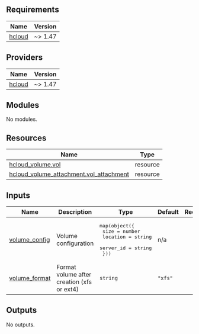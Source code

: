 ## Requirements

| Name | Version |
|------|---------|
| <a name="requirement_hcloud"></a> [hcloud](#requirement\_hcloud) | ~> 1.47 |

## Providers

| Name | Version |
|------|---------|
| <a name="provider_hcloud"></a> [hcloud](#provider\_hcloud) | ~> 1.47 |

## Modules

No modules.

## Resources

| Name | Type |
|------|------|
| [hcloud_volume.vol](https://registry.terraform.io/providers/hetznercloud/hcloud/latest/docs/resources/volume) | resource |
| [hcloud_volume_attachment.vol_attachment](https://registry.terraform.io/providers/hetznercloud/hcloud/latest/docs/resources/volume_attachment) | resource |

## Inputs

| Name | Description | Type | Default | Required |
|------|-------------|------|---------|:--------:|
| <a name="input_volume_config"></a> [volume\_config](#input\_volume\_config) | Volume configuration | <pre>map(object({<br>    size = number<br>    location = string<br>    server_id = string<br>  }))</pre> | n/a | yes |
| <a name="input_volume_format"></a> [volume\_format](#input\_volume\_format) | Format volume after creation (xfs or ext4) | `string` | `"xfs"` | no |

## Outputs

No outputs.
